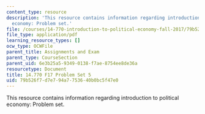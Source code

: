 ```yaml
---
content_type: resource
description: 'This resource contains information regarding introduction to political
  economy: Problem set.'
file: /courses/14-770-introduction-to-political-economy-fall-2017/79b526f7d7e794a7753640b0bc5f47e0_MIT14_770F17_pset5.pdf
file_type: application/pdf
learning_resource_types: []
ocw_type: OCWFile
parent_title: Assignments and Exam
parent_type: CourseSection
parent_uid: 6e3b25a5-9349-0138-f7ae-8754ee8de36a
resourcetype: Document
title: 14.770 F17 Problem Set 5
uid: 79b526f7-d7e7-94a7-7536-40b0bc5f47e0
---
```

This resource contains information regarding introduction to political economy: Problem set.

